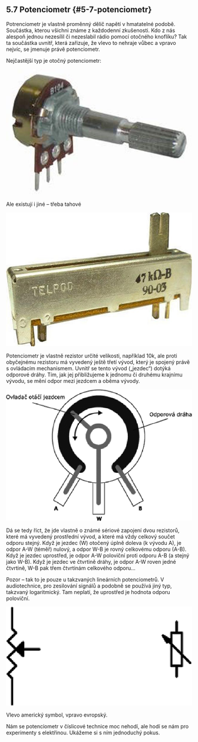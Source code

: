 ## 5.7 Potenciometr {#5-7-potenciometr}

Potrenciometr je vlastně proměnný dělič napětí v hmatatelné podobě. Součástka, kterou všichni známe z každodenní zkušenosti. Kdo z nás alespoň jednou nezesílil či nezeslabil rádio pomocí otočného knoflíku? Tak ta součástka uvnitř, která zařizuje, že vlevo to nehraje vůbec a vpravo nejvíc, se jmenuje právě potenciometr.

Nejčastější typ je otočný potenciometr:

![099-1.jpeg](../images/00129.jpeg)

Ale existují i jiné – třeba tahové

![100-1.jpeg](../images/00136.jpeg)

Potenciometr je vlastně rezistor určité velikosti, například 10k, ale proti obyčejnému rezistoru má vyvedený ještě třetí vývod, který je spojený právě s ovládacím mechanismem. Uvnitř se tento vývod („jezdec“) dotýká odporové dráhy. Tím, jak jej přibližujeme k jednomu či druhému krajnímu vývodu, se mění odpor mezi jezdcem a oběma vývody.

![100-2.png](../images/000161.png)

Dá se tedy říct, že jde vlastně o známé sériové zapojení dvou rezistorů, které má vyvedený prostřední vývod, a které má vždy celkový součet odporu stejný. Když je jezdec (W) otočený úplně doleva (k vývodu A), je odpor A-W (téměř) nulový, a odpor W-B je rovný celkovému odporu (A-B). Když je jezdec uprostřed, je odpor A-W poloviční proti odporu A-B (a stejný jako W-B). Když je jezdec ve čtvrtině dráhy, je odpor A-W roven jedné čtvrtině, W-B pak třem čtvrtinám celkového odporu...

Pozor – tak to je pouze u takzvaných lineárních potenciometrů. V audiotechnice, pro zesilování signálů a podobně se používá jiný typ, takzvaný logaritmický. Tam neplatí, že uprostřed je hodnota odporu poloviční.

![101-1_.png](../images/000180.png)

Vlevo americký symbol, vpravo evropský.

Nám se potenciometr v číslicové technice moc nehodí, ale hodí se nám pro experimenty s elektřinou. Ukážeme si s ním jednoduchý pokus.
